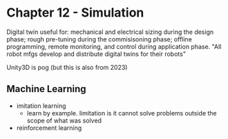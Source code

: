 # Chapter 12 - Simulation

Digital twin useful for: mechanical and electrical sizing during the design phase; rough pre-tuning during the commisisoning phase; offline programming, remote monitoring, and control during application phase. "All robot mfgs develop and distribute digital twins for their robots"

Unity3D is pog (but this is also from 2023)

## Machine Learning

- imitation learning
  - learn by example. limitation is it cannot solve problems outside the scope of what was solved
- reinforcement learning
